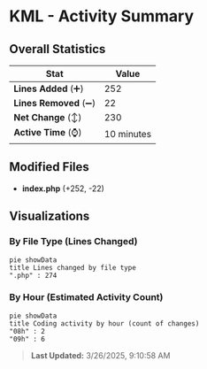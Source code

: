 # KML - Activity Summary 

## Overall Statistics

| Stat                   | Value                                                             |
| ---------------------- | ----------------------------------------------------------------- |
| **Lines Added** (➕)   | 252                                          |
| **Lines Removed** (➖) | 22                                        |
| **Net Change** (↕)    | 230                |
| **Active Time** (⌚)   | 10 minutes |


## Modified Files
- **index.php** (+252, -22)

## Visualizations

### By File Type (Lines Changed)

```mermaid
pie showData
title Lines changed by file type
".php" : 274
```

### By Hour (Estimated Activity Count)

```mermaid
pie showData
title Coding activity by hour (count of changes)
"08h" : 2
"09h" : 6
```


> **Last Updated:** 3/26/2025, 9:10:58 AM